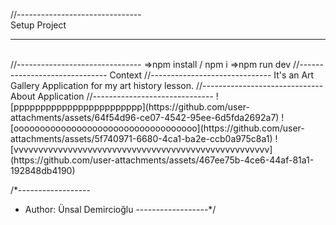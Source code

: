 //-------------------------------
<br/>
Setup Project
<hr/>
<br/>
//-------------------------------
=>npm install / npm i
=>npm run dev
//------------------------------
Context
//------------------------------
It's an Art Gallery Application for my art history lesson.
//------------------------------
About Application
//------------------------------
![pppppppppppppppppppppppp](https://github.com/user-attachments/assets/64f54d96-ce07-4542-95ee-6d5fda2692a7)
![ooooooooooooooooooooooooooooooooooo](https://github.com/user-attachments/assets/5f740971-6680-4ca1-ba2e-ccb0a975c8a1)
![vvvvvvvvvvvvvvvvvvvvvvvvvvvvvvvvvvvvvvvvvvvvvvvvvvvv](https://github.com/user-attachments/assets/467ee75b-4ce6-44af-81a1-192848db4190)


/*------------------
* Author: Ünsal Demircioğlu
------------------*/
